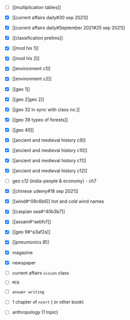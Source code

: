 - [ ] [[multiplication tables]]
- [x] [[current affairs daily#30 sep 2021]]
- [x] [[current affairs daily#September 2021#25 sep 2021]]
- [x] [[classification prelims]]
- [x] [[mod his 1]]
- [x] [[mod his 2]]
- [x] [[environment c1]]
- [x] [[environment c2]]
- [x] [[geo 1]]
- [x] [[geo 2|geo 2]]
- [x] [[geo 32 in sync with class no.]]
- [x] [[geo 39 types of forests]]
- [x] [[geo 40]]

- [x] [[ancient and medieval history c9]]
- [x] [[ancient and medieval history c10]]
- [x] [[ancient and medieval history c11]]
- [x] [[ancient and medieval history c12]]

- [ ] geo c12 (india-people & economy) - ch7

- [x] [[chinese udemy#18 sep 2021]]
- [x] [[wind#^09c6b6]] hot and cold wind names
- [x] [[caspian sea#^40b3b7]]
- [x] [[assam#^aebfcf]]
- [x] [[geo 9#^a3af2a]]
- [x] [[pneumonics Ø]]
- [x] magazine
- [x] newspaper
- [ ] current affairs `vision` class
- [ ] `MCQ`
- [ ] `answer writing`

- [ ] 1 chapter of `ncert` ( or other book)
- [ ] anthropology (1 topic)